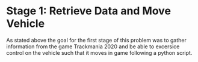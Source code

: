 # Stage 1: Retrieve Data and Move Vehicle

As stated above the goal for the first stage of this problem was to gather information from the game Trackmania 2020 and be able to excersice control on the vehicle such that it moves in game following a python script.
